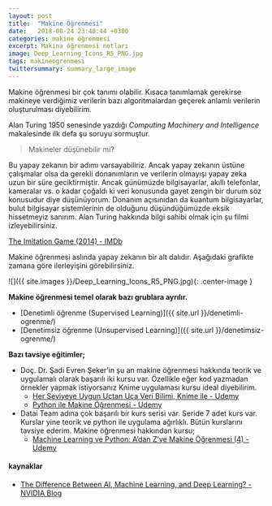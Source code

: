 ```yaml
---
layout: post
title:  "Makine Öğrenmesi"
date:   2018-08-24 23:40:44 +0300
categories: makine öğrenmesi
excerpt: Makina öğrenmesi notları
image: Deep_Learning_Icons_R5_PNG.jpg
tags: makineogrenmesi
twittersummary: summary_large_image
---
```

Makine öğrenmesi bir çok tanımı olabilir. Kısaca tanımlamak gerekirse makineye verdiğimiz verilerin bazı algoritmalardan geçerek anlamlı verilerin oluşturulması diyebilirim.

Alan Turing 1950 senesinde yazdığı _Computing Machinery and Intelligence_ makalesinde ilk defa şu soruyu sormuştur.

> Makineler düşünebilir mi?  

Bu yapay zekanın bir adımı varsayabiliriz. Ancak yapay zekanın üstüne çalışmalar olsa da gerekli donanımların ve verilerin olmayışı yapay zeka uzun bir süre geciktirmiştir. Ancak günümüzde bilgisayarlar, akıllı telefonlar, kameralar vs. o kadar çoğaldı ki veri konusunda gayet zengin bir durum söz konusudur diye düşünüyorum. Donanım açısınıdan da kuantum bilgisayarlar, bulut bilgisayar sistemlerinin de olduğunu düşündüğümüzde eksik hissetmeyiz sanırım. Alan Turing hakkında bilgi sahibi olmak için şu filmi izleyebilirsiniz.

[The Imitation Game (2014) - IMDb](https://www.imdb.com/title/tt2084970/)

Makine öğrenmesi aslında yapay zekanın bir alt dalıdır. Aşağıdaki grafikte zamana göre ilerleyişini görebilirsiniz.

![]({{ site.images }}/Deep_Learning_Icons_R5_PNG.jpg){: .center-image }

**Makine öğrenmesi temel olarak bazı grublara ayrılır.**

* [Denetimli öğrenme (Supervised Learning)]({{ site.url }}/denetimli-ogrenme/)
* [Denetimsiz öğrenme (Unsupervised Learning)]({{ site.url }}/denetimsiz-ogrenme/)

**Bazı tavsiye eğitimler;**

* Doç. Dr. Şadi Evren Şeker’in şu an makine öğrenmesi hakkında teorik ve uygulamalı olarak başarılı iki kursu var. Özellikle eğer kod yazmadan örnekler yapmak istiyorsanız Knime uygulaması kursu ideal diyebilirim.
	* [Her Seviyeye Uygun Uçtan Uca Veri Bilimi, Knime ile - Udemy](https://www.udemy.com/veribilimi/)
	* [Python ile Makine Öğrenmesi - Udemy](https://www.udemy.com/makine-ogrenmesi/)
* Datai Team adına çok başarılı bir kurs serisi var. Seride 7 adet kurs var. Kurslar yine teorik ve python ile uygulama ağırlıklı. Bütün kurslarını tavsiye ederim. Makine öğrenmesi hakkından kursu;
	* [Machine Learning ve Python: A’dan Z’ye Makine Öğrenmesi (4) - Udemy](https://www.udemy.com/machine-learning-ve-python-adan-zye-makine-ogrenmesi-4/)



#### kaynaklar
* [The Difference Between AI, Machine Learning, and Deep Learning? - NVIDIA Blog](https://blogs.nvidia.com/blog/2016/07/29/whats-difference-artificial-intelligence-machine-learning-deep-learning-ai/)
